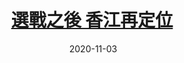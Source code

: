 ---
layout: post
title: <a href='https://www.master-insight.com/%e9%81%b8%e6%88%b0%e4%b9%8b%e5%be%8c-%e9%a6%99%e6%b1%9f%e5%86%8d%e5%ae%9a%e4%bd%8d/' target="_blank">選戰之後 香江再定位</a> 
date:  2020-11-03 
description: 綜合美國大選形勢及配合國家政策，筆者早前倡議本港以再工業化為第三次經濟轉型主軸，重拾增長勢頭。
tags: 香港再工業化 香港經濟重新定位
categories: chinese

---